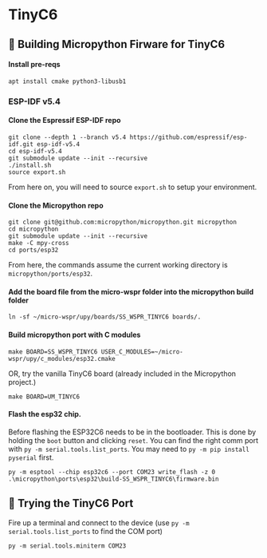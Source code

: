 # TinyC6

## :hammer: Building Micropython Firware for TinyC6
#### Install pre-reqs
```
apt install cmake python3-libusb1
```
### ESP-IDF v5.4
#### Clone the Espressif ESP-IDF repo
```
git clone --depth 1 --branch v5.4 https://github.com/espressif/esp-idf.git esp-idf-v5.4
cd esp-idf-v5.4
git submodule update --init --recursive
./install.sh
source export.sh
```
From here on, you will need to source ```export.sh``` to setup your environment.

#### Clone the Micropython repo
```
git clone git@github.com:micropython/micropython.git micropython
cd micropython
git submodule update --init --recursive
make -C mpy-cross
cd ports/esp32
```
From here, the commands assume the current working directory is ```micropython/ports/esp32```.

#### Add the board file from the micro-wspr folder into the micropython build folder
```
ln -sf ~/micro-wspr/upy/boards/SS_WSPR_TINYC6 boards/.
```

#### Build micropython port with C modules
```
make BOARD=SS_WSPR_TINYC6 USER_C_MODULES=~/micro-wspr/upy/c_modules/esp32.cmake
```

OR, try the vanilla TinyC6 board (already included in the Micropython project.)
```
make BOARD=UM_TINYC6
```


#### Flash the esp32 chip.
Before flashing the ESP32C6 needs to be in the bootloader.  This is done by holding the ```boot``` button and clicking ```reset```.  You can find the right comm port with ```py -m serial.tools.list_ports```.  You may need to ```py -m pip install pyserial``` first.
```
py -m esptool --chip esp32c6 --port COM23 write_flash -z 0 .\micropython\ports\esp32\build-SS_WSPR_TINYC6\firmware.bin
```


## :runner: Trying the TinyC6 Port
Fire up a terminal and connect to the device (use ```py -m serial.tools.list_ports``` to find the COM port)
```
py -m serial.tools.miniterm COM23
```

